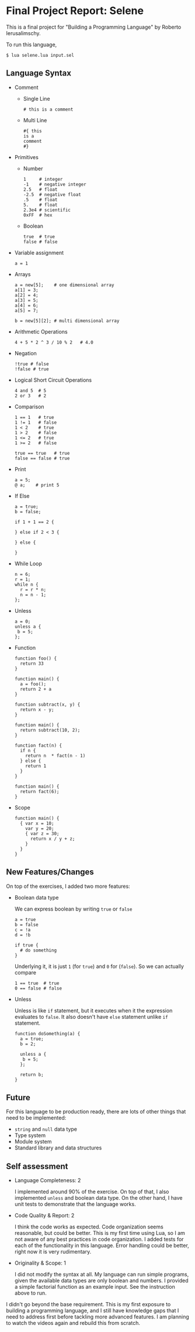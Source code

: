 # Final Project Report: Selene

This is a final project for "Building a Programming Language" by Roberto Ierusalimschy.

To run this language,

``` 
$ lua selene.lua input.sel
```

## Language Syntax

- Comment
  - Single Line

    ```
    # this is a comment
    ```

  - Multi Line

    ```
    #{ this
    is a
    comment
    #}
    ```

- Primitives
  - Number

    ```
    1     # integer
    -1    # negative integer
    2.5   # float
    -2.5  # negative float
    .5    # float
    5.    # float
    2.3e4 # scientific
    0xFF  # hex
    ```

  - Boolean

    ```
    true  # true
    false # false
    ```

- Variable assignment

  ```
  a = 1
  ```

- Arrays

  ```
  a = new[5];    # one dimensional array
  a[1] = 3; 
  a[2] = 4; 
  a[3] = 5; 
  a[4] = 6; 
  a[5] = 7; 

  b = new[5][2]; # multi dimensional array
  ```

- Arithmetic Operations

  ```
  4 + 5 * 2 ^ 3 / 10 % 2   # 4.0
  ```

- Negation 

  ```
  !true # false
  !false # true
  ```

- Logical Short Circuit Operations

  ```
  4 and 5  # 5
  2 or 3   # 2
  ```

- Comparison

  ```
  1 == 1   # true
  1 != 1   # false
  1 < 2    # true
  1 > 2    # false
  1 <= 2   # true
  1 >= 2   # false

  true == true   # true
  false == false # true
  ```

- Print

  ```
  a = 5;
  @ a;    # print 5
  ```

- If Else
  
  ```
  a = true;
  b = false;

  if 1 + 1 == 2 {

  } else if 2 < 3 {

  } else {

  }
  ```

- While Loop

  ```
  n = 6;
  r = 1;
  while n {
    r = r * n;
    n = n - 1;
  };
  ```

- Unless

  ```
  a = 0;
  unless a {
   b = 5; 
  };
  ```

- Function

  ```
  function foo() {
    return 33
  }

  function main() {
    a = foo();
    return 2 + a
  }
  ```

  ```
  function subtract(x, y) {
    return x - y;
  }

  function main() {
    return subtract(10, 2);
  }
  ```

  ```
  function fact(n) {
    if n {
      return n  * fact(n - 1)
    } else {
      return 1
    }
  }

  function main() {
    return fact(6);
  }
  ```

- Scope

  ```
  function main() {
    { var x = 10;
      var y = 20;
      { var z = 30;
        return x / y + z;
      }
    }
  }
  ```

## New Features/Changes

On top of the exercises, I added two more features:
- Boolean data type

  We can express boolean by writing `true` or `false`

  ```
  a = true
  b = false
  c = !a
  d = !b
  ```

  ```
  if true {
    # do something
  }
  ```

  Underlying it, it is just `1` (for `true`) and `0` for (`false`). So we can actually compare

  ```
  1 == true  # true
  0 == false # false
  ```
  
- Unless

  Unless is like `if` statement, but it executes when it the expression evaluates to `false`. It also doesn't have `else` statement unlike `if` statement.

  ```
  function doSomething(a) {
    a = true;
    b = 2;

    unless a {
     b = 5;
    };

    return b;
  }
  ```

## Future

For this language to be production ready, there are lots of other things that need to be implemented:
- `string` and `null` data type
- Type system
- Module system
- Standard library and data structures

## Self assessment

- Language Completeness: 2

  I implemented around 90% of the exercise. On top of that, I also implemented `unless` and boolean data type. On the other hand, I have unit tests to demonstrate that the language works.

- Code Quality & Report: 2

  I think the code works as expected. Code organization seems reasonable, but could be better. This is my first time using Lua, so I am not aware of any best practices in code organization. I added tests for each of the functionality in this language. Error handling could be better, right now it is very rudimentary. 

- Originality & Scope: 1

  I did not modify the syntax at all. My language can run simple programs, given the available data types are only boolean and numbers. I provided a simple factorial function as an example input. See the instruction above to run.

I didn't go beyond the base requirement. This is my first exposure to building a programming language, and I still have knowledge gaps that I need to address first before tackling more advanced features. I am planning to watch the videos again and rebuild this from scratch. 
